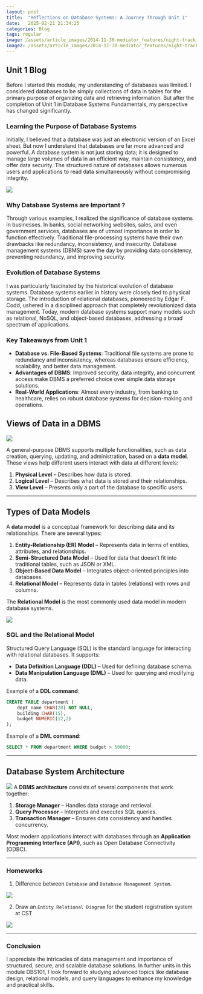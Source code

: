 ```yaml
---
layout: post
title:  "Reflections on Database Systems: A Journey Through Unit 1"
date:   2025-02-21 21:34:25
categories: Blog
tags: regular
image: /assets/article_images/2014-11-30-mediator_features/night-track.JPG
image2: /assets/article_images/2014-11-30-mediator_features/night-track-mobile.JPG
---
```

## Unit 1 Blog

Before I started this module, my understanding of databases was limited. I considered databases to be simply collections of data in tables for the primary purpose of organizing data and retrieving information. But after the completion of Unit 1 in Database Systems Fundamentals, my perspective has changed significantly.

### **Learning the Purpose of Database Systems**
Initially, I believed that a database was just an electronic version of an Excel sheet. But now I understand that databases are far more advanced and powerful. A database system is not just storing data; it is designed to manage large volumes of data in an efficient way, maintain consistency, and offer data security. The structured nature of databases allows numerous users and applications to read data simultaneously without compromising integrity.

![](/dbms.jpg)

### **Why Database Systems are Important ?**
Through various examples, I realized the significance of database systems in businesses. In banks, social networking websites, sales, and even government services, databases are of utmost importance in order to function effectively. Traditional file-processing systems have their own drawbacks like redundancy, inconsistency, and insecurity. Database management systems (DBMS) save the day by providing data consistency, preventing redundancy, and improving security.

### **Evolution of Database Systems**
I was particularly fascinated by the historical evolution of database systems. Database systems earlier in history were closely tied to physical storage. The introduction of relational databases, pioneered by Edgar F. Codd, ushered in a disciplined approach that completely revolutionized data management. Today, modern database systems support many models such as relational, NoSQL, and object-based databases, addressing a broad spectrum of applications.

### **Key Takeaways from Unit 1**
- **Database vs. File-Based Systems**: Traditional file systems are prone to redundancy and inconsistency, whereas databases ensure efficiency, scalability, and better data management.
- **Advantages of DBMS**: Improved security, data integrity, and concurrent access make DBMS a preferred choice over simple data storage solutions.
- **Real-World Applications**: Almost every industry, from banking to healthcare, relies on robust database systems for decision-making and operations.


## **Views of Data in a DBMS**

![](/view_level.png)

A general-purpose DBMS supports multiple functionalities, such as data creation, querying, updating, and administration, based on a **data model**. These views help different users interact with data at different levels:

1. **Physical Level** – Describes how data is stored.
2. **Logical Level** – Describes what data is stored and their relationships.
3. **View Level** – Presents only a part of the database to specific users.

---
## **Types of Data Models**

A **data model** is a conceptual framework for describing data and its relationships. There are several types:

1. **Entity-Relationship (ER) Model** – Represents data in terms of entities, attributes, and relationships.
2. **Semi-Structured Data Model** – Used for data that doesn’t fit into traditional tables, such as JSON or XML.
3. **Object-Based Data Model** – Integrates object-oriented principles into databases.
4. **Relational Model** – Represents data in tables (relations) with rows and columns.

The **Relational Model** is the most commonly used data model in modern database systems.

![](/relational.png)

### **SQL and the Relational Model**
Structured Query Language (SQL) is the standard language for interacting with relational databases. It supports:
- **Data Definition Language (DDL)** – Used for defining database schema.
- **Data Manipulation Language (DML)** – Used for querying and modifying data.

Example of a **DDL command**:
```sql
CREATE TABLE department (
    dept_name CHAR(20) NOT NULL,
    building CHAR(15),
    budget NUMERIC(12,2)
);
```
Example of a **DML command**:
```sql
SELECT * FROM department WHERE budget > 50000;
```

---


## **Database System Architecture**
![](/architecture.png)
A **DBMS architecture** consists of several components that work together:

1. **Storage Manager** – Handles data storage and retrieval.
2. **Query Processor** – Interprets and executes SQL queries.
3. **Transaction Manager** – Ensures data consistency and handles concurrency.

Most modern applications interact with databases through an **Application Programming Interface (API)**, such as Open Database Connectivity (ODBC).

---

### **Homeworks**
1. Difference between `Database` and `Database Management System`.

![](/homework1.jpg)

2. Draw an `Entity Relational Diagram` for the student registration system at CST

![](/hw2.jpg)

---
### **Conclusion**
I appreciate the intricacies of data management and importance of structured, secure, and scalable database solutions. In further units in this module DBS101, I look forward to studying advanced topics like database design, relational models, and query languages to enhance my knowledge and practical skills.

